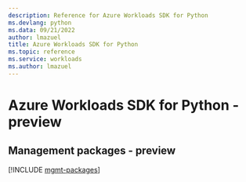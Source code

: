 ```yaml
---
description: Reference for Azure Workloads SDK for Python
ms.devlang: python
ms.data: 09/21/2022
author: lmazuel
title: Azure Workloads SDK for Python
ms.topic: reference
ms.service: workloads
ms.author: lmazuel
---
```

# Azure Workloads SDK for Python - preview

## Management packages - preview
[!INCLUDE [mgmt-packages](workloads-mgmt-index.md)]